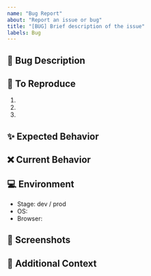 ```yaml
---
name: "Bug Report"
about: "Report an issue or bug"
title: "[BUG] Brief description of the issue"
labels: Bug
---
```


<!-- The line written like this are annotated, so they are not visible in real issues! -->

## 🐛 Bug Description
<!-- A clear and concise description of what the bug is -->

## 🔄 To Reproduce
<!-- Steps to reproduce the behavior -->
1. 
2. 
3. 

## ✨ Expected Behavior
<!-- A clear and concise description of what you expected to happen -->

## ❌ Current Behavior
<!-- A clear and concise description of what actually happened -->

## 💻 Environment

- Stage: dev / prod
- OS:
- Browser:

## 📸 Screenshots
<!-- If applicable, add screenshots to help explain your problem -->

## 📝 Additional Context
<!-- Add any other context about the problem here -->
